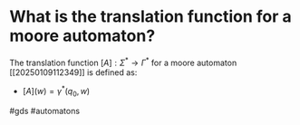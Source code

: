 # What is the translation function for a moore automaton? 
The translation function $[A]: \Sigma^\ast \to \Gamma^\ast$ for a moore automaton [[20250109112349]] is defined as:
- $[A](w)=\gamma^\ast(q_0,w)$


#gds #automatons
